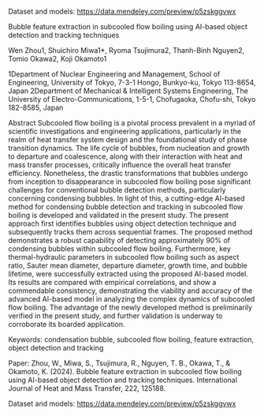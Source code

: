 Dataset and models: https://data.mendeley.com/preview/p5zskggvwx

Bubble feature extraction in subcooled flow boiling using AI-based object detection and tracking techniques

Wen Zhou1, Shuichiro Miwa1*, Ryoma Tsujimura2, Thanh-Binh Nguyen2, Tomio Okawa2, Koji Okamoto1

1Department of Nuclear Engineering and Management, School of Engineering, University of Tokyo, 7-3-1 Hongo, Bunkyo-ku, Tokyo 113-8654, Japan
2Department of Mechanical & Intelligent Systems Engineering, The University of Electro-Communications, 1-5-1, Chofugaoka, Chofu-shi, Tokyo 182-8585, Japan


Abstract
Subcooled flow boiling is a pivotal process prevalent in a myriad of scientific investigations and engineering applications, particularly in the realm of heat transfer system design and the foundational study of phase transition dynamics. The life cycle of bubbles, from nucleation and growth to departure and coalescence, along with their interaction with heat and mass transfer processes, critically influence the overall heat transfer efficiency. Nonetheless, the drastic transformations that bubbles undergo from inception to disappearance in subcooled flow boiling pose significant challenges for conventional bubble detection methods, particularly concerning condensing bubbles. In light of this, a cutting-edge AI-based method for condensing bubble detection and tracking in subcooled flow boiling is developed and validated in the present study. The present approach first identifies bubbles using object detection technique and subsequently tracks them across sequential frames. The proposed method demonstrates a robust capability of detecting approximately 90% of condensing bubbles within subcooled flow boiling. Furthermore, key thermal-hydraulic parameters in subcooled flow boiling such as aspect ratio, Sauter mean diameter, departure diameter, growth time, and bubble lifetime, were successfully extracted using the proposed AI-based model. Its results are compared with empirical correlations, and show a commendable consistency, demonstrating the viability and accuracy of the advanced AI-based model in analyzing the complex dynamics of subcooled flow boiling. The advantage of the newly developed method is preliminarily verified in the present study, and further validation is underway to corroborate its boarded application.


Keywords: condensation bubble, subcooled flow boiling, feature extraction, object detection and tracking


Paper: Zhou, W., Miwa, S., Tsujimura, R., Nguyen, T. B., Okawa, T., & Okamoto, K. (2024). Bubble feature extraction in subcooled flow boiling using AI-based object detection and tracking techniques. International Journal of Heat and Mass Transfer, 222, 125188.

Dataset and models: https://data.mendeley.com/preview/p5zskggvwx

